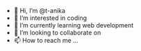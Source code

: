 - 👋 Hi, I’m @t-anika
- 👀 I’m interested in coding
- 🌱 I’m currently learning web development
- 💞️ I’m looking to collaborate on 
- 📫 How to reach me ...

<!---
t-anika/t-anika is a ✨ special ✨ repository because its `README.md` (this file) appears on your GitHub profile.
You can click the Preview link to take a look at your changes.
--->
